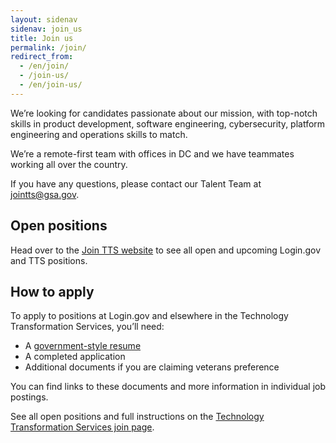 ```yaml
---
layout: sidenav
sidenav: join_us
title: Join us
permalink: /join/
redirect_from:
  - /en/join/
  - /join-us/
  - /en/join-us/
---
```

We’re looking for candidates passionate about our mission, with top-notch skills in product development, software engineering, cybersecurity, platform engineering and operations skills to match.

We’re a remote-first team with offices in DC and we have teammates working all over the country.

If you have any questions, please contact our Talent Team at [jointts@gsa.gov](mailto:jointts@gsa.gov).

## Open positions

Head over to the [Join TTS website](https://tts.gsa.gov/join/) to see all open and upcoming Login.gov and TTS positions.

## How to apply

To apply to positions at Login.gov and elsewhere in the Technology Transformation Services, you’ll need:

* A [government-style resume](https://join.tts.gsa.gov/resume/)
* A completed application
* Additional documents if you are claiming veterans preference

You can find links to these documents and more information in individual job postings.

See all open positions and full instructions on the [Technology Transformation Services join page](https://tts.gsa.gov/join/).

